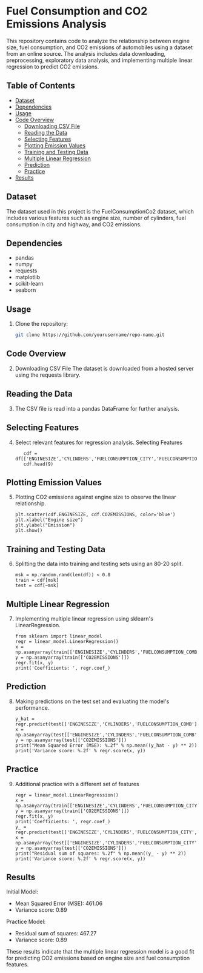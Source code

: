 # Fuel Consumption and CO2 Emissions Analysis

This repository contains code to analyze the relationship between engine size, fuel consumption, and CO2 emissions of automobiles using a dataset from an online source. The analysis includes data downloading, preprocessing, exploratory data analysis, and implementing multiple linear regression to predict CO2 emissions.

## Table of Contents
- [Dataset](#dataset)
- [Dependencies](#dependencies)
- [Usage](#usage)
- [Code Overview](#code-overview)
  - [Downloading CSV File](#downloading-csv-file)
  - [Reading the Data](#reading-the-data)
  - [Selecting Features](#selecting-features)
  - [Plotting Emission Values](#plotting-emission-values)
  - [Training and Testing Data](#training-and-testing-data)
  - [Multiple Linear Regression](#multiple-linear-regression)
  - [Prediction](#prediction)
  - [Practice](#practice)
- [Results](#results)

## Dataset
The dataset used in this project is the FuelConsumptionCo2 dataset, which includes various features such as engine size, number of cylinders, fuel consumption in city and highway, and CO2 emissions.

## Dependencies
- pandas
- numpy
- requests
- matplotlib
- scikit-learn
- seaborn

## Usage
1. Clone the repository:
   ```bash
   git clone https://github.com/yourusername/repo-name.git
   ```
##  Code Overview 
2. Downloading CSV File
The dataset is downloaded from a hosted server using the requests library.

## Reading the Data
3. The CSV file is read into a pandas DataFrame for further analysis.

## Selecting Features
4. Select relevant features for regression analysis.
   Selecting Features
   ```
      cdf = df[['ENGINESIZE','CYLINDERS','FUELCONSUMPTION_CITY','FUELCONSUMPTION_HWY','FUELCONSUMPTION_COMB','CO2EMISSIONS']]
      cdf.head(9)
   ```
## Plotting Emission Values
5. Plotting CO2 emissions against engine size to observe the linear relationship.
   ```
   plt.scatter(cdf.ENGINESIZE, cdf.CO2EMISSIONS, color='blue')
   plt.xlabel("Engine size")
   plt.ylabel("Emission")
   plt.show()
   ```
## Training and Testing Data
6. Splitting the data into training and testing sets using an 80-20 split.
   ```
   msk = np.random.rand(len(df)) < 0.8
   train = cdf[msk]
   test = cdf[~msk]
   ```
## Multiple Linear Regression
7. Implementing multiple linear regression using sklearn's LinearRegression.
   ```
   from sklearn import linear_model
   regr = linear_model.LinearRegression()
   x = np.asanyarray(train[['ENGINESIZE','CYLINDERS','FUELCONSUMPTION_COMB']])
   y = np.asanyarray(train[['CO2EMISSIONS']])
   regr.fit(x, y)
   print('Coefficients: ', regr.coef_)
   ```
## Prediction
8. Making predictions on the test set and evaluating the model's performance.
   ```
   y_hat = regr.predict(test[['ENGINESIZE','CYLINDERS','FUELCONSUMPTION_COMB']])
   x = np.asanyarray(test[['ENGINESIZE','CYLINDERS','FUELCONSUMPTION_COMB']])
   y = np.asanyarray(test[['CO2EMISSIONS']])
   print("Mean Squared Error (MSE): %.2f" % np.mean((y_hat - y) ** 2))
   print('Variance score: %.2f' % regr.score(x, y))
   ```
## Practice
9. Additional practice with a different set of features
   ```
   regr = linear_model.LinearRegression()
   x = np.asanyarray(train[['ENGINESIZE','CYLINDERS','FUELCONSUMPTION_CITY','FUELCONSUMPTION_HWY']])
   y = np.asanyarray(train[['CO2EMISSIONS']])
   regr.fit(x, y)
   print('Coefficients: ', regr.coef_)
   y_ = regr.predict(test[['ENGINESIZE','CYLINDERS','FUELCONSUMPTION_CITY','FUELCONSUMPTION_HWY']])
   x = np.asanyarray(test[['ENGINESIZE','CYLINDERS','FUELCONSUMPTION_CITY','FUELCONSUMPTION_HWY']])
   y = np.asanyarray(test[['CO2EMISSIONS']])
   print("Residual sum of squares: %.2f" % np.mean((y_ - y) ** 2))
   print('Variance score: %.2f' % regr.score(x, y))
   ```
## Results
Initial Model:
- Mean Squared Error (MSE): 461.06
- Variance score: 0.89
  
Practice Model:
- Residual sum of squares: 467.27
- Variance score: 0.89
  
These results indicate that the multiple linear regression model is a good fit for predicting CO2 emissions based on engine size and fuel consumption features.

